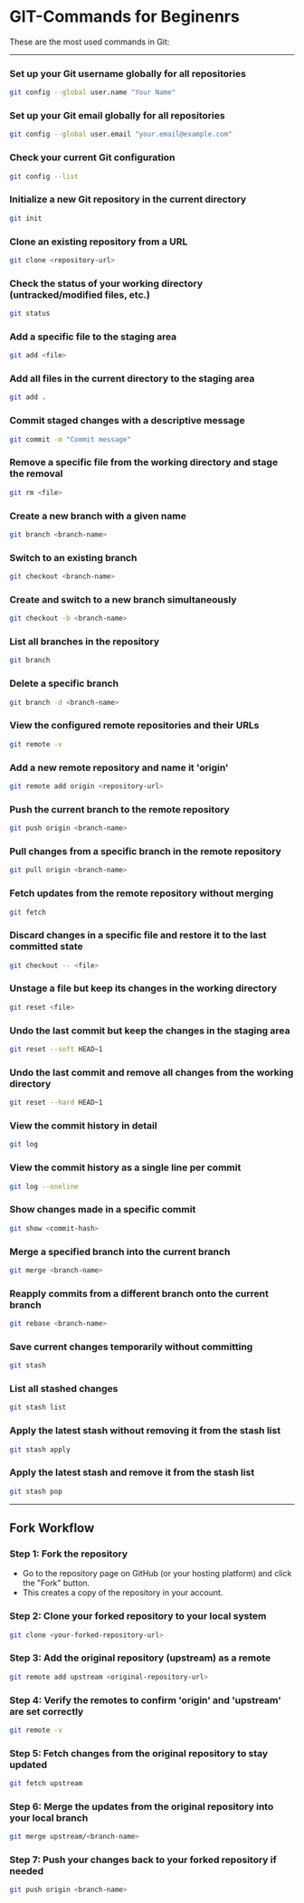 # GIT-Commands for Beginenrs

These are the most used commands in Git:

---

### Set up your Git username globally for all repositories
```bash
git config --global user.name "Your Name"
```

### Set up your Git email globally for all repositories
```bash
git config --global user.email "your.email@example.com"
```

### Check your current Git configuration
```bash
git config --list
```

### Initialize a new Git repository in the current directory
```bash
git init
```

### Clone an existing repository from a URL
```bash
git clone <repository-url>
```

### Check the status of your working directory (untracked/modified files, etc.)
```bash
git status
```

### Add a specific file to the staging area
```bash
git add <file>
```

### Add all files in the current directory to the staging area
```bash
git add .
```

### Commit staged changes with a descriptive message
```bash
git commit -m "Commit message"
```

### Remove a specific file from the working directory and stage the removal
```bash
git rm <file>
```

### Create a new branch with a given name
```bash
git branch <branch-name>
```

### Switch to an existing branch
```bash
git checkout <branch-name>
```

### Create and switch to a new branch simultaneously
```bash
git checkout -b <branch-name>
```

### List all branches in the repository
```bash
git branch
```

### Delete a specific branch
```bash
git branch -d <branch-name>
```

### View the configured remote repositories and their URLs
```bash
git remote -v
```

### Add a new remote repository and name it 'origin'
```bash
git remote add origin <repository-url>
```

### Push the current branch to the remote repository
```bash
git push origin <branch-name>
```

### Pull changes from a specific branch in the remote repository
```bash
git pull origin <branch-name>
```

### Fetch updates from the remote repository without merging
```bash
git fetch
```

### Discard changes in a specific file and restore it to the last committed state
```bash
git checkout -- <file>
```

### Unstage a file but keep its changes in the working directory
```bash
git reset <file>
```

### Undo the last commit but keep the changes in the staging area
```bash
git reset --soft HEAD~1
```

### Undo the last commit and remove all changes from the working directory
```bash
git reset --hard HEAD~1
```

### View the commit history in detail
```bash
git log
```

### View the commit history as a single line per commit
```bash
git log --oneline
```

### Show changes made in a specific commit
```bash
git show <commit-hash>
```

### Merge a specified branch into the current branch
```bash
git merge <branch-name>
```

### Reapply commits from a different branch onto the current branch
```bash
git rebase <branch-name>
```

### Save current changes temporarily without committing
```bash
git stash
```

### List all stashed changes
```bash
git stash list
```

### Apply the latest stash without removing it from the stash list
```bash
git stash apply
```

### Apply the latest stash and remove it from the stash list
```bash
git stash pop
```

---

## Fork Workflow

### Step 1: Fork the repository
- Go to the repository page on GitHub (or your hosting platform) and click the "Fork" button.
- This creates a copy of the repository in your account.

### Step 2: Clone your forked repository to your local system
```bash
git clone <your-forked-repository-url>
```

### Step 3: Add the original repository (upstream) as a remote
```bash
git remote add upstream <original-repository-url>
```

### Step 4: Verify the remotes to confirm 'origin' and 'upstream' are set correctly
```bash
git remote -v
```

### Step 5: Fetch changes from the original repository to stay updated
```bash
git fetch upstream
```

### Step 6: Merge the updates from the original repository into your local branch
```bash
git merge upstream/<branch-name>
```

### Step 7: Push your changes back to your forked repository if needed
```bash
git push origin <branch-name>
